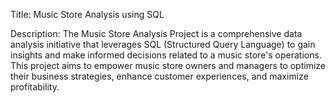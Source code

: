 Title: Music Store Analysis using SQL

Description:
The Music Store Analysis Project is a comprehensive data analysis initiative that leverages SQL (Structured Query Language) to gain insights and make informed decisions related to a music store's operations. 
This project aims to empower music store owners and managers to optimize their business strategies, enhance customer experiences, and maximize profitability.
